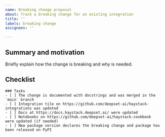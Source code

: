 ```yaml
---
name: Breaking change proposal
about: Track a breaking change for an existing integration
title: ''
labels: breaking change
assignees: ''

---
```


## Summary and motivation

Briefly explain how the change is breaking and why is needed.

## Checklist

```[tasklist]
### Tasks
- [ ] The change is documented with docstrings and was merged in the `main` branch
- [ ] Integration tile on https://github.com/deepset-ai/haystack-integrations was updated
- [ ] Docs at https://docs.haystack.deepset.ai/ were updated
- [ ] Notebooks on https://github.com/deepset-ai/haystack-cookbook were updated (if needed)
- [ ] New package version declares the breaking change and package has been released on PyPI
```